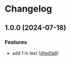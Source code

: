 # Changelog

## 1.0.0 (2024-07-18)


### Features

* add 1 in text ([4fed1a9](https://github.com/Ikhsan892/learn-versioning/commit/4fed1a9116c76796174c12946181f2f9ac179285))
